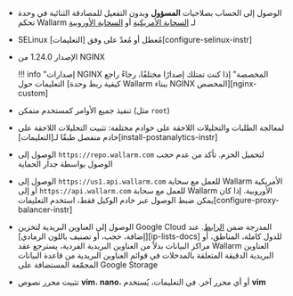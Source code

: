 * الوصول إلى الحساب بصلاحيات **المسؤول** وبدون التفعيل للمصادقة الثنائية في وحدة تحكم Wallarm لـ [السحابة الأمريكية](https://us1.my.wallarm.com/) أو [السحابة الأوروبية](https://my.wallarm.com/)
* SELinux مُعطل أو مُعدّ على وفق [التعليمات][configure-selinux-instr]
* الإصدار 1.24.0 من NGINX

    !!! info "إصدارات NGINX المخصصة"
        إذا كنت تمتلك إصدارًا مختلفًا، رجاءً راجع التعليمات حول [كيفية ربط وحدة Wallarm ببناء NGINX المخصص][nginx-custom]
* تنفيذ جميع الأوامر كمستخدم متمكن (مثل `root`)
* لمعالجة الطلبات والتحليلات اللاحقة على خوادم مختلفة: تثبيت التحليلات اللاحقة على خادم منفصل طبقًا لـ[التعليمات][install-postanalytics-instr]
* الوصول إلى `https://repo.wallarm.com` لتحميل الحزم. تأكد من عدم حجب الوصول بواسطة جدار الحماية
* الوصول إلى `https://us1.api.wallarm.com` للعمل مع سحابة Wallarm الأمريكية أو إلى `https://api.wallarm.com` للعمل مع سحابة Wallarm الأوروبية. إذا كان يمكن ضبط الوصول عبر خادم الوكيل فقط، استخدم التعليمات[configure-proxy-balancer-instr]
* الوصول إلى العناوين البريدية لتخزين Google Cloud المدرجة ضمن [الرابط](https://www.gstatic.com/ipranges/goog.json). عند [إضافة، حجب، أو تصنيف باللون الرمادي][ip-lists-docs] للدول كاملة، المناطق، أو مراكز البيانات بدلاً من العناوين البريدية الفردية، يسترجع عقد Wallarm العناوين البريدية الدقيقة المتعلقة بالمدخلات في قوائم العناوين البريدية من قاعدة البيانات المجمّعة المستضافة على Google Storage
* تثبيت محرر نصوص **vim**، **nano**، أو أي محرر آخر. في التعليمات، يُستخدم **vim**